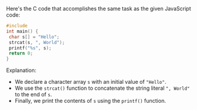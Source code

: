 Here's the C code that accomplishes the same task as the given JavaScript code:
```c
#include 
int main() {
 char s[] = "Hello";
 strcat(s, ", World");
 printf("%s", s);
 return 0;
}
```
Explanation:
- We declare a character array `s` with an initial value of `"Hello"`.
- We use the `strcat()` function to concatenate the string literal `", World"` to the end of `s`.
- Finally, we print the contents of `s` using the `printf()` function.

